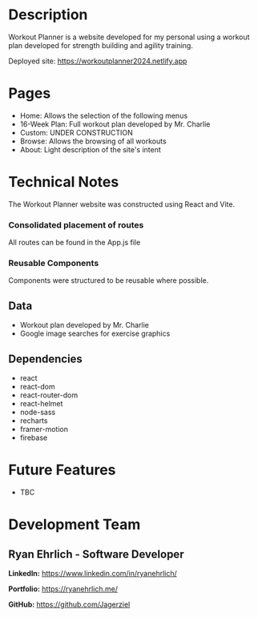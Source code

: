 # Description
Workout Planner is a website developed for my personal using a workout plan developed for strength building and agility training.  

Deployed site: https://workoutplanner2024.netlify.app

# Pages
- Home: Allows the selection of the following menus
- 16-Week Plan: Full workout plan developed by Mr. Charlie 
- Custom: UNDER CONSTRUCTION
- Browse: Allows the browsing of all workouts
- About: Light description of the site's intent

# Technical Notes
The Workout Planner website was constructed using React and Vite.

### Consolidated placement of routes
All routes can be found in the App.js file

### Reusable Components
Components were structured to be reusable where possible.  

## Data
- Workout plan developed by Mr. Charlie
- Google image searches for exercise graphics

## Dependencies
- react
- react-dom
- react-router-dom
- react-helmet
- node-sass
- recharts
- framer-motion
- firebase

# Future Features
- TBC

# Development Team

## Ryan Ehrlich - Software Developer

**LinkedIn:** https://www.linkedin.com/in/ryanehrlich/

**Portfolio:** https://ryanehrlich.me/

**GitHub:** https://github.com/Jagerziel
